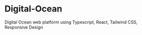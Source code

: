 # Digital-Ocean
 Digital Ocean web platform using Typescript, React, Tailwind CSS, Responsive Design
